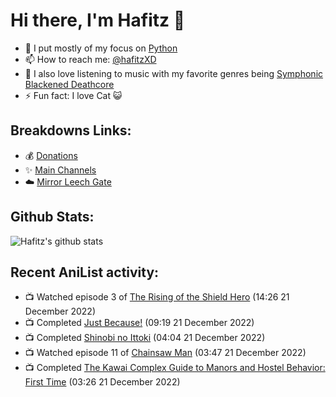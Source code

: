 # Hi there, I'm Hafitz 👋
- 🐍 I put mostly of my focus on [Python](https://python.org)
- 📫 How to reach me: [@hafitzXD](https://t.me/hafitzXD)
- 🎵 I also love listening to music with my favorite genres being [Symphonic Blackened Deathcore](https://youtu.be/qyYmS_iBcy4)
- ⚡ Fun fact: I love Cat 😺

## Breakdowns Links:
- 💰 [Donations](https://t.me/TheBreakdowns/2)
- ✨ [Main Channels](https://t.me/TheBreakdowns)
- ☁️ [Mirror Leech Gate](https://t.me/BreakdownsGate)

## Github Stats:
![Hafitz's github stats](https://github-readme-stats.vercel.app/api?username=breakdowns&show_icons=true&count_private=true&bg_color=00000000&text_color=777)

## Recent AniList activity:
<!-- ANILIST_ACTIVITY:start -->

-   📺 Watched episode 3 of [The Rising of the Shield Hero](https://anilist.co/anime/99263) (14:26 21 December 2022)
-   📺 Completed [Just Because!](https://anilist.co/anime/98820) (09:19 21 December 2022)
-   📺 Completed [Shinobi no Ittoki](https://anilist.co/anime/145604) (04:04 21 December 2022)
-   📺 Watched episode 11 of [Chainsaw Man](https://anilist.co/anime/127230) (03:47 21 December 2022)
-   📺 Completed [The Kawai Complex Guide to Manors and Hostel Behavior: First Time](https://anilist.co/anime/20780) (03:26 21 December 2022)

<!-- ANILIST_ACTIVITY:end -->
